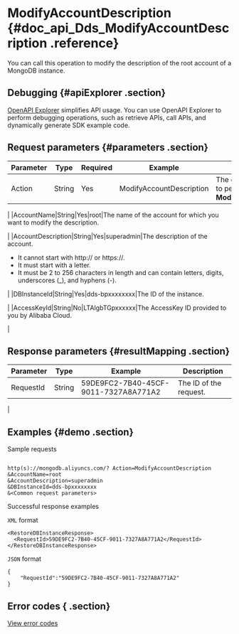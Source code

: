# ModifyAccountDescription {#doc_api_Dds_ModifyAccountDescription .reference}

You can call this operation to modify the description of the root account of a MongoDB instance.

## Debugging {#apiExplorer .section}

[OpenAPI Explorer](https://api.aliyun.com/#product=Dds&api=ModifyAccountDescription) simplifies API usage. You can use OpenAPI Explorer to perform debugging operations, such as retrieve APIs, call APIs, and dynamically generate SDK example code.

## Request parameters {#parameters .section}

|Parameter|Type|Required|Example|Description|
|---------|----|--------|-------|-----------|
|Action|String|Yes|ModifyAccountDescription|The operation that you want to perform. Set the value to **ModifyAccountDescription**.

 |
|AccountName|String|Yes|root|The name of the account for which you want to modify the description.

 |
|AccountDescription|String|Yes|superadmin|The description of the account.

 -   It cannot start with http:// or https://.
-   It must start with a letter.
-   It must be 2 to 256 characters in length and can contain letters, digits, underscores \(\_\), and hyphens \(-\).

 |
|DBInstanceId|String|Yes|dds-bpxxxxxxxx|The ID of the instance.

 |
|AccessKeyId|String|No|LTAIgbTGpxxxxxx|The AccessKey ID provided to you by Alibaba Cloud.

 |

## Response parameters {#resultMapping .section}

|Parameter|Type|Example|Description|
|---------|----|-------|-----------|
|RequestId|String|59DE9FC2-7B40-45CF-9011-7327A8A771A2|The ID of the request.

 |

## Examples {#demo .section}

Sample requests

``` {#request_demo}

http(s)://mongodb.aliyuncs.com/? Action=ModifyAccountDescription
&AccountName=root
&AccountDescription=superadmin
&DBInstanceId=dds-bpxxxxxxxx
&<Common request parameters>

```

Successful response examples

`XML` format

``` {#xml_return_success_demo}
<RestoreDBInstanceResponse>
  <RequestId>59DE9FC2-7B40-45CF-9011-7327A8A771A2</RequestId>
</RestoreDBInstanceResponse>

```

`JSON` format

``` {#json_return_success_demo}
{
	"RequestId":"59DE9FC2-7B40-45CF-9011-7327A8A771A2"
}
```

## Error codes { .section}

[View error codes](https://error-center.aliyun.com/status/product/Dds)


